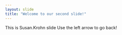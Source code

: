 ```yaml
---
layout: slide
title: "Welcome to our second slide!"
---
```

This is Susan.Krohn slide 
Use the left arrow to go back!
